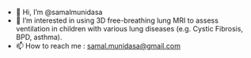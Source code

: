 - 👋 Hi, I’m @samalmunidasa
- 👀 I’m interested in using 3D free-breathing lung MRI to assess ventilation in children with various lung diseases (e.g. Cystic Fibrosis, BPD, asthma).
- 📫 How to reach me : samal.munidasa@gmail.com
<!---
samalmunidasa/samalmunidasa is a ✨ special ✨ repository because its `README.md` (this file) appears on your GitHub profile.
You can click the Preview link to take a look at your changes.
--->
